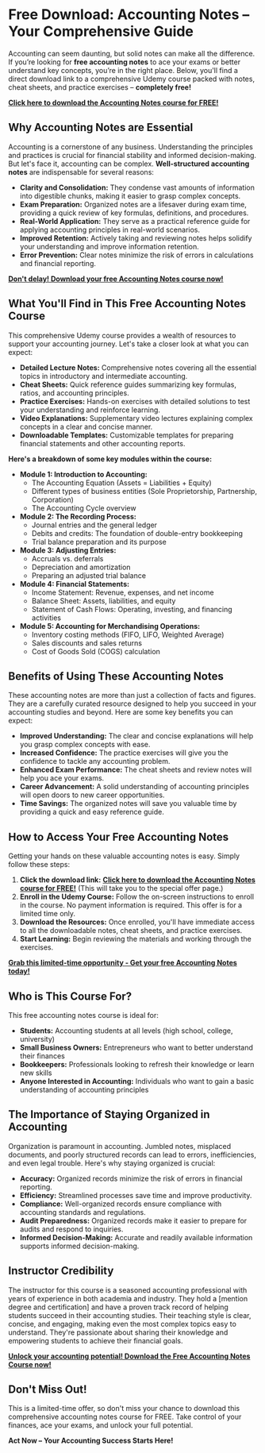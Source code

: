 # Free Download: Accounting Notes – Your Comprehensive Guide

Accounting can seem daunting, but solid notes can make all the difference. If you’re looking for **free accounting notes** to ace your exams or better understand key concepts, you’re in the right place. Below, you'll find a direct download link to a comprehensive Udemy course packed with notes, cheat sheets, and practice exercises – **completely free!**

[**Click here to download the Accounting Notes course for FREE!**](https://udemywork.com/accounting-notes)

## Why Accounting Notes are Essential

Accounting is a cornerstone of any business. Understanding the principles and practices is crucial for financial stability and informed decision-making. But let's face it, accounting can be complex. **Well-structured accounting notes** are indispensable for several reasons:

*   **Clarity and Consolidation:** They condense vast amounts of information into digestible chunks, making it easier to grasp complex concepts.
*   **Exam Preparation:** Organized notes are a lifesaver during exam time, providing a quick review of key formulas, definitions, and procedures.
*   **Real-World Application:** They serve as a practical reference guide for applying accounting principles in real-world scenarios.
*   **Improved Retention:** Actively taking and reviewing notes helps solidify your understanding and improve information retention.
*   **Error Prevention:** Clear notes minimize the risk of errors in calculations and financial reporting.

[**Don't delay! Download your free Accounting Notes course now!**](https://udemywork.com/accounting-notes)

## What You'll Find in This Free Accounting Notes Course

This comprehensive Udemy course provides a wealth of resources to support your accounting journey. Let's take a closer look at what you can expect:

*   **Detailed Lecture Notes:** Comprehensive notes covering all the essential topics in introductory and intermediate accounting.
*   **Cheat Sheets:** Quick reference guides summarizing key formulas, ratios, and accounting principles.
*   **Practice Exercises:** Hands-on exercises with detailed solutions to test your understanding and reinforce learning.
*   **Video Explanations:** Supplementary video lectures explaining complex concepts in a clear and concise manner.
*   **Downloadable Templates:** Customizable templates for preparing financial statements and other accounting reports.

**Here's a breakdown of some key modules within the course:**

*   **Module 1: Introduction to Accounting:**
    *   The Accounting Equation (Assets = Liabilities + Equity)
    *   Different types of business entities (Sole Proprietorship, Partnership, Corporation)
    *   The Accounting Cycle overview
*   **Module 2: The Recording Process:**
    *   Journal entries and the general ledger
    *   Debits and credits: The foundation of double-entry bookkeeping
    *   Trial balance preparation and its purpose
*   **Module 3: Adjusting Entries:**
    *   Accruals vs. deferrals
    *   Depreciation and amortization
    *   Preparing an adjusted trial balance
*   **Module 4: Financial Statements:**
    *   Income Statement: Revenue, expenses, and net income
    *   Balance Sheet: Assets, liabilities, and equity
    *   Statement of Cash Flows: Operating, investing, and financing activities
*   **Module 5: Accounting for Merchandising Operations:**
    *   Inventory costing methods (FIFO, LIFO, Weighted Average)
    *   Sales discounts and sales returns
    *   Cost of Goods Sold (COGS) calculation

## Benefits of Using These Accounting Notes

These accounting notes are more than just a collection of facts and figures. They are a carefully curated resource designed to help you succeed in your accounting studies and beyond. Here are some key benefits you can expect:

*   **Improved Understanding:** The clear and concise explanations will help you grasp complex concepts with ease.
*   **Increased Confidence:** The practice exercises will give you the confidence to tackle any accounting problem.
*   **Enhanced Exam Performance:** The cheat sheets and review notes will help you ace your exams.
*   **Career Advancement:** A solid understanding of accounting principles will open doors to new career opportunities.
*   **Time Savings:** The organized notes will save you valuable time by providing a quick and easy reference guide.

## How to Access Your Free Accounting Notes

Getting your hands on these valuable accounting notes is easy. Simply follow these steps:

1.  **Click the download link:** [**Click here to download the Accounting Notes course for FREE!**](https://udemywork.com/accounting-notes) (This will take you to the special offer page.)
2.  **Enroll in the Udemy Course:** Follow the on-screen instructions to enroll in the course. No payment information is required. This offer is for a limited time only.
3.  **Download the Resources:** Once enrolled, you'll have immediate access to all the downloadable notes, cheat sheets, and practice exercises.
4.  **Start Learning:** Begin reviewing the materials and working through the exercises.

[**Grab this limited-time opportunity - Get your free Accounting Notes today!**](https://udemywork.com/accounting-notes)

## Who is This Course For?

This free accounting notes course is ideal for:

*   **Students:** Accounting students at all levels (high school, college, university)
*   **Small Business Owners:** Entrepreneurs who want to better understand their finances
*   **Bookkeepers:** Professionals looking to refresh their knowledge or learn new skills
*   **Anyone Interested in Accounting:** Individuals who want to gain a basic understanding of accounting principles

## The Importance of Staying Organized in Accounting

Organization is paramount in accounting. Jumbled notes, misplaced documents, and poorly structured records can lead to errors, inefficiencies, and even legal trouble. Here's why staying organized is crucial:

*   **Accuracy:** Organized records minimize the risk of errors in financial reporting.
*   **Efficiency:** Streamlined processes save time and improve productivity.
*   **Compliance:** Well-organized records ensure compliance with accounting standards and regulations.
*   **Audit Preparedness:** Organized records make it easier to prepare for audits and respond to inquiries.
*   **Informed Decision-Making:** Accurate and readily available information supports informed decision-making.

## Instructor Credibility

The instructor for this course is a seasoned accounting professional with years of experience in both academia and industry. They hold a [mention degree and certification] and have a proven track record of helping students succeed in their accounting studies. Their teaching style is clear, concise, and engaging, making even the most complex topics easy to understand. They're passionate about sharing their knowledge and empowering students to achieve their financial goals.

[**Unlock your accounting potential! Download the Free Accounting Notes Course now!**](https://udemywork.com/accounting-notes)

## Don't Miss Out!

This is a limited-time offer, so don't miss your chance to download this comprehensive accounting notes course for FREE. Take control of your finances, ace your exams, and unlock your full potential.

**Act Now – Your Accounting Success Starts Here!**
